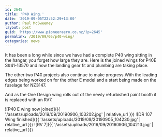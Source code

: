 ```yaml
---
id: 2645
title: 'P40 Wing.'
date: '2019-09-05T22:52:29+13:00'
author: Paul McSweeney
layout: post
guid: 'https://www.pioneeraero.co.nz/?p=2645'
permalink: /2019/09/05/p40-wing/
categories: news
---
```


It has been a long while since we have had a complete P40 wing sitting in the hangar, you forget how large they are. Here is the joined wings for P40E S#41-13570 and now the landing gear fit and plumbing are taking place.

The other two P40 projects also continue to make progress.With the leading edges being worked on for the other E model and a start being made on the fuselage for NZ3147.

And as the One Design wing rolls out of the newly refurbished paint booth it is replaced with an RV7.

![P40 E wing now joined]({{ '/assets/uploads/2019/09/20190906_103202.jpg' | relative_url }})
![DR 107 Wing finished]({{ '/assets/uploads/2019/09/20190905_104230.jpg' | relative_url }})
![RV 7]({{ '/assets/uploads/2019/09/20190906_104213.jpg' | relative_url }})
